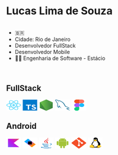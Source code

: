  <h1>Lucas Lima de Souza</h1>
 
<div style="display: flex;">
  <ul>
     <li> 🇧🇷 </li>
     <li> Cidade: Rio de Janeiro</li>
     <li> Desenvolvedor FullStack </li>
     <li> Desenvolvedor Mobile </li>
     <li>✍🏾 Engenharia de Software - Estácio</li>
  </ul>
</div>
   


<div style="display: inline_block"><br>
   <h2>FullStack</h2>
   <img align="center" alt="Lucas-React" height="30" width="40" src="https://raw.githubusercontent.com/devicons/devicon/master/icons/react/react-original.svg">
  <img align="center" alt="Lucas-React" height="30" width="40" src="https://raw.githubusercontent.com/devicons/devicon/master/icons/typescript/typescript-original.svg">
   <img align="center" alt="Lucas-React" height="30" width="40" src="https://raw.githubusercontent.com/devicons/devicon/master/icons/nodejs/nodejs-original.svg">
   <img align="center" alt="Lucas-React" height="30" width="40" src="https://raw.githubusercontent.com/devicons/devicon/master/icons/mysql/mysql-original.svg">
  <img align="center" alt="Lucas-React" height="30" width="40" src="https://raw.githubusercontent.com/devicons/devicon/master/icons/figma/figma-original.svg">
  <br/>
 <h2>Android</h2>
  <img align="center" alt="Lucas-React" height="30" width="40" src="https://raw.githubusercontent.com/devicons/devicon/master/icons/kotlin/kotlin-original.svg">
  <img align="center" alt="Lucas-React" height="30" width="40" src="https://raw.githubusercontent.com/devicons/devicon/master/icons/ktor/ktor-original.svg">
   <img align="center" alt="Lucas-React" height="30" width="40" src="https://raw.githubusercontent.com/devicons/devicon/master/icons/java/java-original.svg">
   <img align="center" alt="Lucas-React" height="30" width="40" src="https://raw.githubusercontent.com/devicons/devicon/master/icons/android/android-original.svg">
  <img align="center" alt="Lucas-HTML" height="30" width="40" src="https://raw.githubusercontent.com/devicons/devicon/master/icons/git/git-original.svg">
  <img align="center" alt="Lucas-CSS" height="30" width="40" src="https://raw.githubusercontent.com/devicons/devicon/master/icons/linux/linux-original.svg">
</div>
  <br/>
<a href="https://web.whatsapp.com/send?phone=5521981055096" target="_blank"><img class="social-img" src="https://img.shields.io/badge/WhatsApp-25D366?style=for-the-badge&logo=whatsapp&logoColor=white" alt=""></a>


